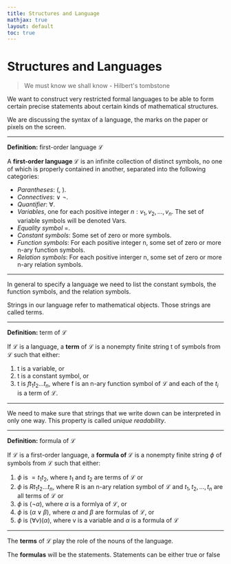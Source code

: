 ```yaml
---
title: Structures and Language
mathjax: true
layout: default
toc: true
---
```


# Structures and Languages

> We must know we shall know - Hilbert's tombstone


We want to construct very restricted formal languages to be able to form certain precise statements about certain kinds of mathematical structures.

We are discussing the syntax of a language, the marks on the paper or pixels on the screen.


---
**Definition:** first-order language $\mathcal{L}$

A **first-order language $\mathcal{L}$** is an infinite collection of distinct symbols, no one of which is properly contained in another, separated into the following categories:

* _Parantheses_: (, ).
* _Connectives_: $\lor$ $\lnot$.
* _Quantifier_: $\forall$.
* _Variables_, one for each positive integer $n: v_1, v_2, \dots, v_n$. The set of variable symbols will be denoted Vars.
* _Equality symbol_ =.
* _Constant symbols_: Some set of zero or more symbols.
* _Function symbols_: For each positive integer n, some set of zero or more n-ary function symbols.
* _Relation symbols_: For each positive interger n, some set of zero or more n-ary relation symbols.

---



In general to specify a language we need to list the constant symbols, the function symbols, and the relation symbols.


Strings in our language refer to mathematical objects. Those strings are called terms.

---
**Definition:**  term of  $\mathcal{L}$

If  $\mathcal{L}$ is a language, a **term** of  $\mathcal{L}$ is a nonempty finite string t of symbols from  $\mathcal{L}$  such that either:

1. t is a variable, or
2. t is a constant symbol, or
3. t is $ft_1t_2 \dots t_n$, where f is an n-ary function symbol of $\mathcal{L}$ and each of the $t_i$ is a term of $\mathcal{L}$.

---

We need to make sure that strings that we write down can be interpreted in only one way. This property is called _unique readability_.


---
**Definition:** formula of $\mathcal{L}$

If $\mathcal{L}$ is a first-order language, a **formula of $\mathcal{L}$** is a nonempty finite string $\phi$ of symbols from $\mathcal{L}$ such that either:

1. $\phi$ is $=t_1t_2$, where $t_1$ and $t_2$ are terms of $\mathcal{L}$ or
2. $\phi$ is $Rt_1t_2 \dots t_n$, where R is an n-ary relation symbol of $\mathcal{L}$ and $t_1, t_2, \dots, t_n$ are all terms of $\mathcal{L}$ or
3. $\phi$ is $(\lnot \alpha)$, where $\alpha$ is a formlya of $\mathcal{L}$, or
4. $\phi$ is $(\alpha \lor \beta)$, where $\alpha$ and $\beta$ are formulas of $\mathcal{L}$, or
5. $\phi$ is $(\forall v)(\alpha)$, where v is a variable and $\alpha$ is a formula of $\mathcal{L}$

---


The **terms** of $\mathcal{L}$ play the role of the nouns of the language. 

The **formulas** will be the statements. Statements can be either true or false


